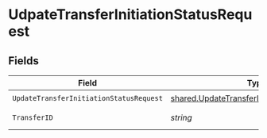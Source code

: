 # UdpateTransferInitiationStatusRequest


## Fields

| Field                                                                                                        | Type                                                                                                         | Required                                                                                                     | Description                                                                                                  |
| ------------------------------------------------------------------------------------------------------------ | ------------------------------------------------------------------------------------------------------------ | ------------------------------------------------------------------------------------------------------------ | ------------------------------------------------------------------------------------------------------------ |
| `UpdateTransferInitiationStatusRequest`                                                                      | [shared.UpdateTransferInitiationStatusRequest](../../models/shared/updatetransferinitiationstatusrequest.md) | :heavy_check_mark:                                                                                           | N/A                                                                                                          |
| `TransferID`                                                                                                 | *string*                                                                                                     | :heavy_check_mark:                                                                                           | The transfer ID.                                                                                             |